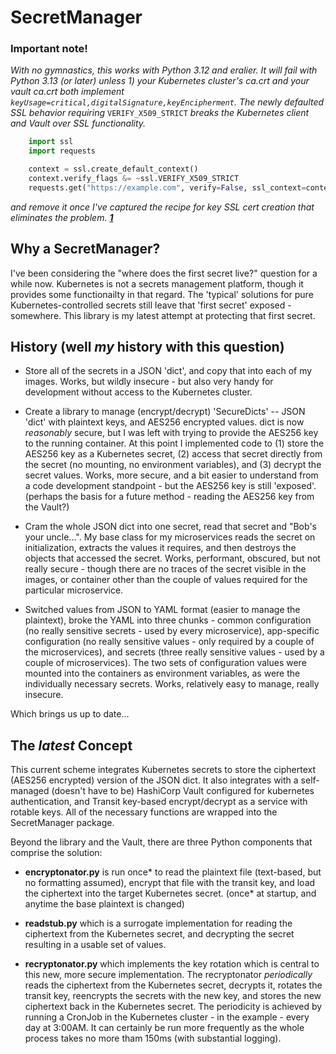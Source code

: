 # SecretManager

### Important note!

_With no gymnastics, this works with Python 3.12 and eralier.  It will fail with Python 3.13 (or later) unless 1) your Kubernetes cluster's ca.crt _and_ your vault ca.crt both implement `keyUsage=critical,digitalSignature,keyEncipherment`.  The newly defaulted SSL behavior requiring_ `VERIFY_X509_STRICT` _breaks the Kubernetes client and Vault over SSL functionality._

```python
    import ssl
    import requests

    context = ssl.create_default_context()
    context.verify_flags &= ~ssl.VERIFY_X509_STRICT
    requests.get("https://example.com", verify=False, ssl_context=context)
```

_and remove it once I've captured the recipe for key SSL cert creation that  eliminates the problem. [**1**](https://github.com/canonical/microk8s/issues/4864)_

## Why a SecretManager?

I've been considering the "where does the first secret live?" question for a while now.  Kubernetes is not a secrets management platform, though it provides some functionailty in that regard. The 'typical' solutions for pure Kubernetes-controlled secrets still leave that 'first secret' exposed - somewhere.  This library is my latest attempt at protecting that first secret.

## History (well _my_ history with this question)

- Store all of the secrets in a JSON 'dict', and copy that into each of my images.  Works, but wildly insecure - but also very handy for development without access to the Kubernetes cluster.

- Create a library to manage (encrypt/decrypt) 'SecureDicts' -- JSON 'dict' with plaintext keys, and AES256 encrypted values. dict is now _reasonably_ secure, but I was left with trying to provide the AES256 key to the running container. At this point I implemented code to (1) store the AES256 key as a Kubernetes secret, (2) access that secret directly from the secret (no mounting, no environment variables), and (3) decrypt the secret values. Works, more secure, and a bit easier to understand from a code development standpoint - but the AES256 key is still 'exposed'. (perhaps the basis for a future method - reading the AES256 key from the Vault?)

- Cram the whole JSON dict into one secret, read that secret and "Bob's your uncle...". My base class for my microservices reads the secret on initialization, extracts the values it requires, and then destroys the objects that accessed the secret. Works, performant, obscured, but not really secure - though there are no traces of the secret visible in the images, or container other than the couple of values required for the particular microservice.

- Switched values from JSON to YAML format (easier to manage the plaintext), broke the YAML into three chunks - common configuration (no really sensitive secrets - used by every microservice), app-specific configuration (no really sensitive values - only required by a couple of the microservices), and secrets (three really sensitive values - used by a couple of microservices). The two sets of configuration values were mounted into the containers as environment variables, as were the individually necessary secrets.  Works, relatively easy to manage, really insecure.

Which brings us up to date...

## The _latest_ Concept

This current scheme integrates Kubernetes secrets to store the ciphertext (AES256 encrypted) version of the JSON dict. It also integrates with a self-managed (doesn't have to be) HashiCorp Vault configured for kubernetes authentication, and Transit key-based encrypt/decrypt as a service with rotable keys.  All of the necessary functions are wrapped into the SecretManager package.

Beyond the library and the Vault, there are three Python components that comprise the solution:

- **encryptonator.py** is run once* to read the plaintext file (text-based, but no formatting assumed), encrypt that file with the transit key, and load the ciphertext into the target Kubernetes secret. (once* at startup, and anytime the base plaintext is changed)

- **readstub.py** which is a surrogate implementation for reading the ciphertext from the Kubernetes secret, and decrypting the secret resulting in a usable set of values.

- **recryptonator.py** which implements the key rotation which is central to this new, more secure implementation. The recryptonator _periodically_ reads the ciphertext from the Kubernetes secret, decrypts it, rotates the transit key, reencrypts the secrets with the new key, and stores the new ciphertext back in the Kubernetes secret. The periodicity is achieved by running a CronJob in the Kubernetes cluster - in the example - every day at 3:00AM. It can certainly be run more frequently as the whole process takes no more tham 150ms (with substantial logging).

